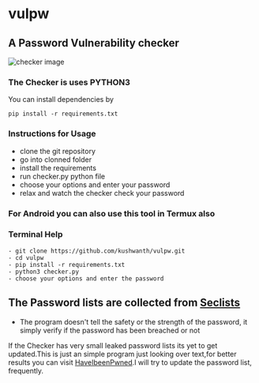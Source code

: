 # vulpw
## A Password Vulnerability checker
![checker image](https://github.com/kushwanth/vulpw/blob/master/vulpw-tem.png?raw=true)

### The Checker is uses PYTHON3

You can install dependencies by
```
pip install -r requirements.txt
```

### Instructions for Usage
- clone the git repository
- go into clonned folder
- install the requirements
- run checker.py python file
- choose your options and enter your password
- relax and watch the checker check your password

### For Android you can also use this tool in Termux also

### Terminal Help
```
- git clone https://github.com/kushwanth/vulpw.git
- cd vulpw
- pip install -r requirements.txt
- python3 checker.py
- choose your options and enter the password
```

## The Password lists are collected from [Seclists](https://github.com/danielmiessler/SecLists)

- The program doesn't tell the safety or the strength of the password, it simply verify if the password has been breached or not

If the Checker has very small leaked password lists its yet to get updated.This is just an simple program just looking over text,for better results you can visit [HaveIbeenPwned](https://haveibeenpwned.com).I will try to update the password list, frequently.
